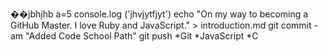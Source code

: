��jbhjhb
a=5
console.log ('jhvjytfjyt')
echo "On my way to becoming a GitHub Master. I love Ruby and JavaScript." > introduction.md
git commit -am "Added Code School Path"
git push
*Git
*JavaScript
*C
